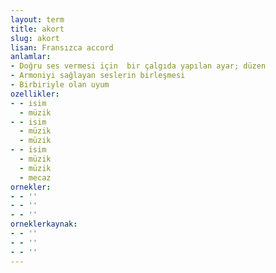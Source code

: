 ```yaml
---
layout: term
title: akort
slug: akort
lisan: Fransızca accord
anlamlar:
- Doğru ses vermesi için  bir çalgıda yapılan ayar; düzen
- Armoniyi sağlayan seslerin birleşmesi
- Birbiriyle olan uyum
ozellikler:
- - isim
  - müzik
- - isim
  - müzik
  - müzik
- - isim
  - müzik
  - müzik
  - mecaz
ornekler:
- - ''
- - ''
- - ''
orneklerkaynak:
- - ''
- - ''
- - ''
---
```

